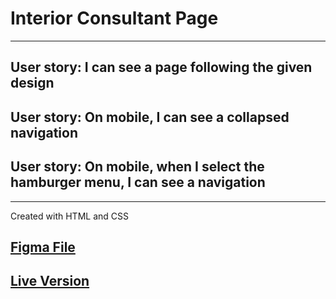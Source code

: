 # Interior Consultant Page

---

## User story: I can see a page following the given design

## User story: On mobile, I can see a collapsed navigation

## User story: On mobile, when I select the hamburger menu, I can see a navigation

---

Created with HTML and CSS

## [Figma File](https://www.figma.com/file/3cf83hHRBAGjG5EKPcG2bV/interior-consultant-challenge)

## [Live Version](http://responsive-project.surge.sh/#home)
